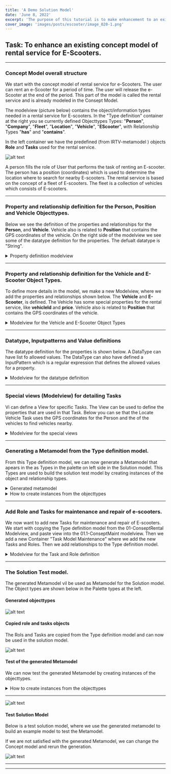 ```yaml
---
title: 'A Demo Solution Model'
date: 'June 8, 2022'
excerpt: 'The purpose of this tutorial is to make enhancement to an existing Consept Model of rental service for e-Scooters and cars .'
cover_image: 'images/posts/escooter/image_020-1.png'
---
```


## Task: To enhance an existing concept model of rental service for E-Scooters.
---
### Concept Model overall structure

We start with the concept model of rental service for e-Scooters. The user can rent an e-Scooter for a period of time. The user will release the e-Scooter at the end of the period. 
This part of the model is called the rental service and is already modeled in the Consept Model.

The modelview (picture below) contains the object/information types needed in a rental service for E-scooters. 
In the "Type definition" container at the right you se currently defined Objecttypes Types: "**Person**", "**Company**", "**Fleet**", "**Location**", "**Vehicle**", "**EScooter**", with Relationship Types "**has**" and "**contains**".

In the left container we have the predefined (from IRTV-metamodel ) objects **Role** and **Tasks** used for the rental service.

![alt text](/images/posts/escooter/image_020-1.png)

A person fills the role of User that performs the task of renting an E-scooter.
The person has a position (coordinates) which is used to determine the location where to search for nearby E-scooters.
The rental service is based on the concept of a fleet of E-scooters.
The fleet is a collection of vehicles which consists of E-scooters.


---

### Property and relationship definition for the Person, Position and Vehicle Objecttypes.

Below we see the definition of the properties and relationships for the **Person**, and **Vehicle**.
Vehicle also is related to **Position** that contains the GPS coordinates of the vehicle.
On the right side of the modelview we see some of the datatype definition for the properties. The defualt datatype is "String".

<details><summary markdown="span">
    Property definition modelview
    </summary>

![alt text](/images/posts/escooter/image_020-2.png)

</details>

---

### Property and relationship definition for the Vehicle and E-Scooter Object Types.

To define more details in the model, we make a new Modelview, where we add the properties and relationships shown below. The **Vehicle** and **E-Scooter**, is defined. 
The Vehicle has some special properties for the rental service, like **vehicleId** and **price**. Vehicle also is related to **Position** that contains the GPS coordinates of the vehicle.

<details><summary markdown="span">
    Modelview for the Vehicle and E-Scooter Object Types
    </summary>


![alt text](/images/posts/escooter/image_020-3.png)

</details>

---

### Datatype, Inputpatterns and Value definitions

The datatype definition for the properties is shown below. A DataType can have list fo allowed values.
The DataType can also have defined a InputPattern which is a regular expression that defines the allowed values for a property.

<details><summary markdown="span">
    Modelview for the datatype definition
    </summary>

![alt text](/images/posts/escooter/image_020-4.png)

</details>

---

### Special views (Modelview) for detailing Tasks

Vi can define a View for specific Tasks. The View can be used to define the properties that are used in that Task.
Below you can se that the Locate Vehicle Task uses the GPS coordinates for the Person and the of the vehicles to find vehicles nearby.

<details><summary markdown="span">
    Modelview for the special views
    </summary>

![alt text](/images/posts/escooter/image_020-5.png)

</details>

---

### Generating a Metamodel from the Type definition model.

From this Type definition model, we can now generate a Metamodel that apears in the as Types in the palette on left side in the Solution model. 
This Types are used to build the solution test model by creating instances of the object and relationship types.

<details><summary markdown="span">
    Generated metamodel
    </summary>

![alt text](/images/posts/escooter/image_020-6.png)

</details>

<details><summary markdown="span">
    How to create instances from the objecttypes
    </summary>
    Drag and drop the objecttypes from the Palette to the Canvas (Modelling area).
    Right click on the object and select "Edit Object" to open the property dialog to add attribute values.
    
    (See Help: Building models for more details on how to build a model)

</details>

---

### Add Role and Tasks for maintenance and repair of e-scooters.

We now want to add new Tasks for maintenance and repair of E-scooters.
We start with copying the Type definition model from the 01-ConseptRental Modelview, and paste view into the 01.1-ConseptMaint modelview. 
Then we add a new Container "Task Model Maintenance" where we add the new Tasks and Roles.
Then we add relationships to the Type definition model.

<details><summary markdown="span">
    Modelview for the Task and Role definition
    </summary>

![alt text](/images/posts/escooter/image_020-6b.png)

</details>

---

### The Solution Test model.

The generated Metamodel vil be used as Metamodel for the Solution model.
The Object types are shown below in the Palette types at the left.

#### Generated objecttypes

![alt text](/images/posts/escooter/image_020-7.png)

#### Copied role and tasks objects

The Rols and Tasks are copied from the Type definition model and can now be used in the solution model.

![alt text](/images/posts/escooter/image_020-8.png)

#### Test of the generated Metamodel

We can now test the generated Metamodel by creating instances of the objecttypes.

<details><summary markdown="span">
    How to create instances from the objecttypes
    </summary>
    Drag and drop the objecttypes from the Palette to the Canvas (Modelling area).
    Right click on the object and select "Edit Object" to open the property dialog to add attribute values.
    <img src="/images/posts/escooter/image_020-35.png" alt="alt text" width="100%">
</details>

---

![alt text](/images/posts/escooter/image_020-?png)

#### Test Solution Model

Below is a test solution model, where we use the generated metamodel to build an example model to test the Metamodel.

If we are not satisfied with the generated Metamodel, we can change the Concept model and rerun the generation.

![alt text](/images/posts/escooter/image_020-?.png)

---

---
